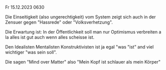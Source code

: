 Fr 15.12.2023 0630

Die Einseitigkeit
(also ungerechtigkeit)
vom System
zeigt sich auch in der Zensuer
gegen "Hassrede"
oder "Volksverhetzung".

Die Erwartung ist:
In der Öffentlichkeit
soll man nur
Optimismus verbreiten
a la alles ist gut
auch wenn alles scheisse ist.

Den Idealisten
Mentalisten Konstruktivisten
ist ja egal "was "ist"
and viel wichtiger "was sein soll".

Die sagen "Mind over Matter"
also "Mein Kopf ist schlauer als mein Körper"
